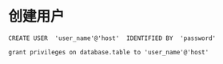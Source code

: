 # 创建用户

`CREATE USER  'user_name'@'host'  IDENTIFIED BY  'password'`

`grant privileges on database.table to 'user_name'@'host'` 

